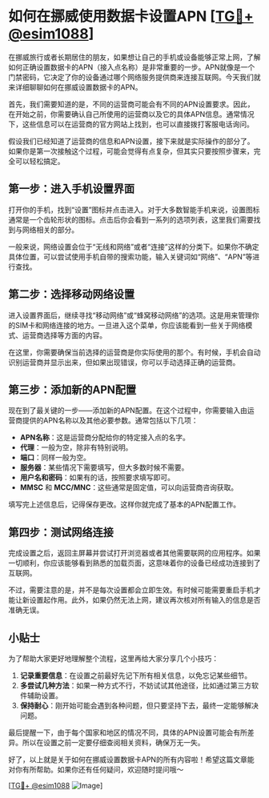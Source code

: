 # 如何在挪威使用数据卡设置APN [[TG💪+ @esim1088](https://t.me/s/esim1088)]

在挪威旅行或者长期居住的朋友，如果想让自己的手机或设备能够正常上网，了解如何正确设置数据卡的APN（接入点名称）是非常重要的一步。APN就像是一个门禁密码，它决定了你的设备通过哪个网络服务提供商来连接互联网。今天我们就来详细聊聊如何在挪威设置数据卡的APN。

首先，我们需要知道的是，不同的运营商可能会有不同的APN设置要求。因此，在开始之前，你需要确认自己所使用的运营商以及它的具体APN信息。通常情况下，这些信息可以在运营商的官方网站上找到，也可以直接拨打客服电话询问。

假设我们已经知道了运营商的信息和APN设置，接下来就是实际操作的部分了。如果你是第一次接触这个过程，可能会觉得有点复杂，但其实只要按照步骤来，完全可以轻松搞定。

## 第一步：进入手机设置界面

打开你的手机，找到“设置”图标并点击进入。对于大多数智能手机来说，设置图标通常是一个齿轮形状的图标。点击后你会看到一系列的选项列表，这里我们需要找到与网络相关的部分。

一般来说，网络设置会位于“无线和网络”或者“连接”这样的分类下。如果你不确定具体位置，可以尝试使用手机自带的搜索功能，输入关键词如“网络”、“APN”等进行查找。

## 第二步：选择移动网络设置

进入设置界面后，继续寻找“移动网络”或“蜂窝移动网络”的选项。这是用来管理你的SIM卡和网络连接的地方。一旦进入这个菜单，你应该能看到一些关于网络模式、运营商选择等方面的内容。

在这里，你需要确保当前选择的运营商是你实际使用的那个。有时候，手机会自动识别运营商并显示出来，但如果出现错误，你可以手动选择正确的运营商。

## 第三步：添加新的APN配置

现在到了最关键的一步——添加新的APN配置。在这个过程中，你需要输入由运营商提供的APN名称以及其他必要参数。通常包括以下几项：

- **APN名称**：这是运营商分配给你的特定接入点的名字。
- **代理**：一般为空，除非有特别说明。
- **端口**：同样一般为空。
- **服务器**：某些情况下需要填写，但大多数时候不需要。
- **用户名和密码**：如果有的话，按照要求填写即可。
- **MMSC** 和 **MCC/MNC**：这些通常是固定值，可以向运营商咨询获取。

填写完上述信息后，记得保存更改。这样你就完成了基本的APN配置工作。

## 第四步：测试网络连接

完成设置之后，返回主屏幕并尝试打开浏览器或者其他需要联网的应用程序。如果一切顺利，你应该能够看到熟悉的加载页面，这意味着你的设备已经成功连接到了互联网。

不过，需要注意的是，并不是每次设置都会立即生效。有时候可能需要重启手机才能让新设置起作用。此外，如果仍然无法上网，建议再次核对所有输入的信息是否准确无误。

## 小贴士

为了帮助大家更好地理解整个流程，这里再给大家分享几个小技巧：

1. **记录重要信息**：在设置之前最好先记下所有相关信息，以免忘记某些细节。
2. **多尝试几种方法**：如果一种方式不行，不妨试试其他途径，比如通过第三方软件辅助设置。
3. **保持耐心**：刚开始可能会遇到各种问题，但只要坚持下去，最终一定能够解决问题。

最后提醒一下，由于每个国家和地区的情况不同，具体的APN设置可能会有所差异。所以在设置之前一定要仔细查阅相关资料，确保万无一失。

好了，以上就是关于如何在挪威设置数据卡APN的所有内容啦！希望这篇文章能对你有所帮助。如果你还有任何疑问，欢迎随时提问哦～ 

[[TG💪+ @esim1088](https://t.me/s/esim1088) ![Image](https://i.postimg.cc/4NQfJmqS/Snipaste-2025-05-13-00-14-12.png)]